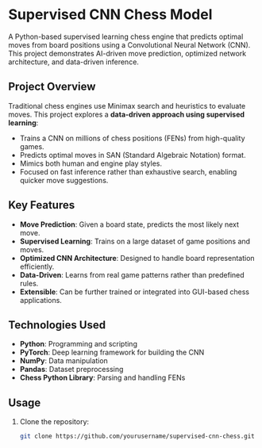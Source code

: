# Supervised CNN Chess Model

A Python-based supervised learning chess engine that predicts optimal moves from board positions using a Convolutional Neural Network (CNN). This project demonstrates AI-driven move prediction, optimized network architecture, and data-driven inference.

## Project Overview

Traditional chess engines use Minimax search and heuristics to evaluate moves. This project explores a **data-driven approach using supervised learning**:

- Trains a CNN on millions of chess positions (FENs) from high-quality games.
- Predicts optimal moves in SAN (Standard Algebraic Notation) format.
- Mimics both human and engine play styles.
- Focused on fast inference rather than exhaustive search, enabling quicker move suggestions.

## Key Features

- **Move Prediction**: Given a board state, predicts the most likely next move.  
- **Supervised Learning**: Trains on a large dataset of game positions and moves.  
- **Optimized CNN Architecture**: Designed to handle board representation efficiently.  
- **Data-Driven**: Learns from real game patterns rather than predefined rules.  
- **Extensible**: Can be further trained or integrated into GUI-based chess applications.

## Technologies Used

- **Python**: Programming and scripting  
- **PyTorch**: Deep learning framework for building the CNN  
- **NumPy**: Data manipulation  
- **Pandas**: Dataset preprocessing  
- **Chess Python Library**: Parsing and handling FENs

## Usage

1. Clone the repository:
   ```bash
   git clone https://github.com/yourusername/supervised-cnn-chess.git

